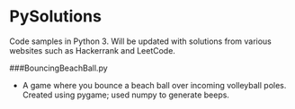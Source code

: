 # PySolutions
Code samples in Python 3. Will be updated with solutions from various websites such as Hackerrank and LeetCode.

###BouncingBeachBall.py
* A game where you bounce a beach ball over incoming volleyball poles. Created using pygame; used numpy to generate beeps.
